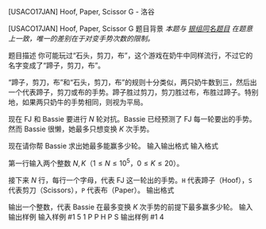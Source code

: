 



[USACO17JAN] Hoof, Paper, Scissor G - 洛谷














[USACO17JAN] Hoof, Paper, Scissor G
题目背景
*本题与 [银组同名题目](/problem/P6120) 在题意上一致，唯一的差别在于对变手势次数的限制。*

题目描述
你可能玩过“石头，剪刀，布”，这个游戏在奶牛中同样流行，不过它的名字变成了“蹄子，剪刀，布”。

“蹄子，剪刀，布”和“石头，剪刀，布”的规则十分类似，两只奶牛数到三，然后出一个代表蹄子，剪刀或布的手势。蹄子胜过剪刀，剪刀胜过布，布胜过蹄子。特别地，如果两只奶牛的手势相同，则视为平局。

现在 FJ 和 Bassie 要进行 $N$ 轮对抗。Bassie 已经预测了 FJ 每一轮要出的手势。然而 Bassie 很懒，她最多只想变换 $K$ 次手势。

现在请你帮 Bassie 求出她最多能赢多少轮。
输入输出格式
输入格式

第一行输入两个整数 $N,K$（$1 \leq N \leq 10^5$，$0 \leq K \leq 20$）。

接下来 $N$ 行，每行一个字母，代表 FJ 这一轮出的手势。`H` 代表蹄子（Hoof），`S` 代表剪刀（Scissors），`P` 代表布（Paper）。
输出格式

输出一个整数，代表 Bassie 在最多变换 $K$ 次手势的前提下最多赢多少轮。
输入输出样例
输入样例 #1
5 1
P
P
H
P
S
输出样例 #1
4







